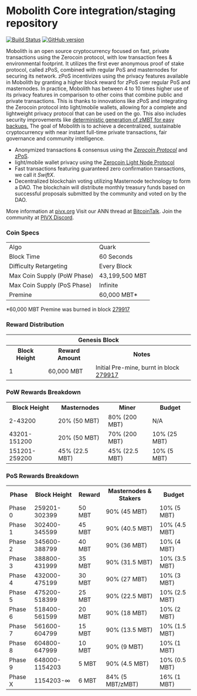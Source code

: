 Mobolith Core integration/staging repository
=====================================

[![Build Status](https://travis-ci.org/PIVX-Project/PIVX.svg?branch=master)](https://travis-ci.org/PIVX-Project/PIVX) [![GitHub version](https://badge.fury.io/gh/PIVX-Project%2FPIVX.svg)](https://badge.fury.io/gh/PIVX-Project%2FPIVX)

Mobolith is an open source cryptocurrency focused on fast, private transactions using the Zerocoin protocol, with low transaction fees & environmental footprint.  It utilizes the first ever anonymous proof of stake protocol, called zPoS, combined with regular PoS and masternodes for securing its network. zPoS incentivizes using the privacy features available in Mobolith by granting a higher block reward for zPoS over regular PoS and masternodes. In practice, Mobolith has between 4 to 10 times higher use of its privacy features in comparison to other coins that combine public and private transactions. This is thanks to innovations like zPoS and integrating the Zerocoin protocol into light/mobile wallets, allowing for a complete and lightweight privacy protocol that can be used on the go. This also includes security improvements like [deterministic generation of zMBT for easy backups.](https://www.reddit.com/r/pivx/comments/8gbjf7/how_to_use_deterministic_zerocoin_generation/)
The goal of Mobolith is to achieve a decentralized, sustainable cryptocurrency with near instant full-time private transactions, fair governance and community intelligence.
- Anonymized transactions & consensus using the [_Zerocoin Protocol_](http://www.pivx.org/zpiv) and [zPoS](https://pivx.org/zpos/).
- light/mobile wallet privacy using the [Zerocoin Light Node Protocol](https://pivx.org/wp-content/uploads/2018/11/Zerocoin_Light_Node_Protocol.pdf)
- Fast transactions featuring guaranteed zero confirmation transactions, we call it _SwiftX_.
- Decentralized blockchain voting utilizing Masternode technology to form a DAO. The blockchain will distribute monthly treasury funds based on successful proposals submitted by the community and voted on by the DAO.

More information at [pivx.org](http://www.pivx.org) Visit our ANN thread at [BitcoinTalk](http://www.bitcointalk.org/index.php?topic=1262920). Join the community at [PIVX Discord](https://discordapp.com/invite/jzqVsJd).

### Coin Specs
<table>
<tr><td>Algo</td><td>Quark</td></tr>
<tr><td>Block Time</td><td>60 Seconds</td></tr>
<tr><td>Difficulty Retargeting</td><td>Every Block</td></tr>
<tr><td>Max Coin Supply (PoW Phase)</td><td>43,199,500 MBT</td></tr>
<tr><td>Max Coin Supply (PoS Phase)</td><td>Infinite</td></tr>
<tr><td>Premine</td><td>60,000 MBT*</td></tr>
</table>

*60,000 MBT Premine was burned in block [279917](http://www.presstab.pw/phpexplorer/PIVX/block.php?blockhash=206d9cfe859798a0b0898ab00d7300be94de0f5469bb446cecb41c3e173a57e0)

### Reward Distribution

<table>
<th colspan=4>Genesis Block</th>
<tr><th>Block Height</th><th>Reward Amount</th><th>Notes</th></tr>
<tr><td>1</td><td>60,000 MBT</td><td>Initial Pre-mine, burnt in block <a href="http://www.presstab.pw/phpexplorer/PIVX/block.php?blockhash=206d9cfe859798a0b0898ab00d7300be94de0f5469bb446cecb41c3e173a57e0">279917</a></td></tr>
</table>

### PoW Rewards Breakdown

<table>
<th>Block Height</th><th>Masternodes</th><th>Miner</th><th>Budget</th>
<tr><td>2-43200</td><td>20% (50 MBT)</td><td>80% (200 MBT)</td><td>N/A</td></tr>
<tr><td>43201-151200</td><td>20% (50 MBT)</td><td>70% (200 MBT)</td><td>10% (25 MBT)</td></tr>
<tr><td>151201-259200</td><td>45% (22.5 MBT)</td><td>45% (22.5 MBT)</td><td>10% (5 MBT)</td></tr>
</table>

### PoS Rewards Breakdown

<table>
<th>Phase</th><th>Block Height</th><th>Reward</th><th>Masternodes & Stakers</th><th>Budget</th>
<tr><td>Phase 0</td><td>259201-302399</td><td>50 MBT</td><td>90% (45 MBT)</td><td>10% (5 MBT)</td></tr>
<tr><td>Phase 1</td><td>302400-345599</td><td>45 MBT</td><td>90% (40.5 MBT)</td><td>10% (4.5 MBT)</td></tr>
<tr><td>Phase 2</td><td>345600-388799</td><td>40 MBT</td><td>90% (36 MBT)</td><td>10% (4 MBT)</td></tr>
<tr><td>Phase 3</td><td>388800-431999</td><td>35 MBT</td><td>90% (31.5 MBT)</td><td>10% (3.5 MBT)</td></tr>
<tr><td>Phase 4</td><td>432000-475199</td><td>30 MBT</td><td>90% (27 MBT)</td><td>10% (3 MBT)</td></tr>
<tr><td>Phase 5</td><td>475200-518399</td><td>25 MBT</td><td>90% (22.5 MBT)</td><td>10% (2.5 MBT)</td></tr>
<tr><td>Phase 6</td><td>518400-561599</td><td>20 MBT</td><td>90% (18 MBT)</td><td>10% (2 MBT)</td></tr>
<tr><td>Phase 7</td><td>561600-604799</td><td>15 MBT</td><td>90% (13.5 MBT)</td><td>10% (1.5 MBT)</td></tr>
<tr><td>Phase 8</td><td>604800-647999</td><td>10 MBT</td><td>90% (9 MBT)</td><td>10% (1 MBT)</td></tr>
<tr><td>Phase 9</td><td>648000-1154203</td><td>5 MBT</td><td>90% (4.5 MBT)</td><td>10% (0.5 MBT)</td></tr>
<tr><td>Phase X</td><td>1154203-∞</td><td>6 MBT</td><td>84% (5 MBT/zMBT)</td><td>16% (1 MBT)</td></tr>
</table>
